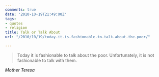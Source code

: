 ```yaml
---
comments: true
date: '2010-10-19T21:49:00Z'
tags:
- quotes
- religion
title: Talk or Talk About
url: "/2010/10/19/today-it-is-fashionable-to-talk-about-the-poor/"

---
```

<blockquote class="big">Today it is fashionable to talk about the poor. Unfortunately, it is not fashionable to talk with them.</blockquote>

<cite class="big">Mother Teresa</cite>




